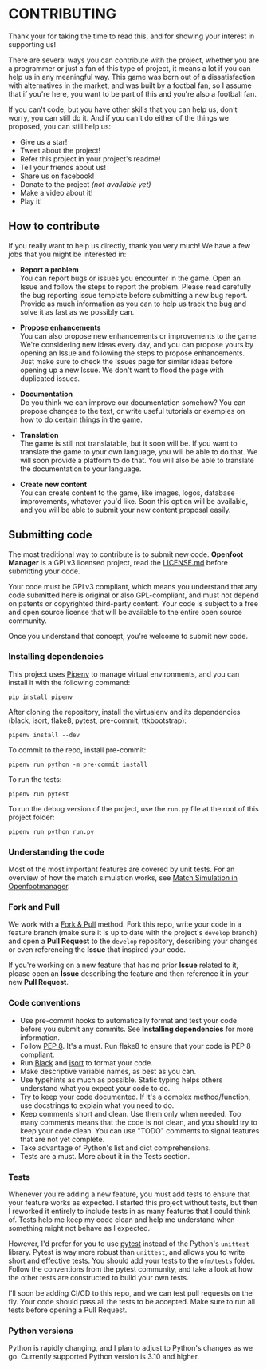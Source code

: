 # CONTRIBUTING

Thank your for taking the time to read this, and for showing your interest in supporting us!

There are several ways you can contribute with the project, whether you are a programmer or just a fan of this type of project, it means a lot if you can help us in any meaningful way. This game was born out of a dissatisfaction with alternatives in the market, and was built by a footbal fan, so I assume that if you're here, you want to be part of this and you're also a football fan.

If you can't code, but you have other skills that you can help us, don't worry, you can still do it. And if you can't do either of the things we proposed, you can still help us:

- Give us a star!
- Tweet about the project!
- Refer this project in your project's readme!
- Tell your friends about us!
- Share us on facebook!
- Donate to the project *(not available yet)*
- Make a video about it!
- Play it!

## How to contribute

If you really want to help us directly, thank you very much! We have a few jobs that you might be interested in:

- **Report a problem**  
  You can report bugs or issues you encounter in the game. Open an Issue and follow the steps to report the problem. Please read carefully the bug reporting issue template before submitting a new bug report. Provide as much information as you can to help us track the bug and solve it as fast as we possibly can.

- **Propose enhancements**  
  You can also propose new enhancements or improvements to the game. We're considering new ideas every day, and you can propose yours by opening an Issue and following the steps to propose enhancements. Just make sure to check the Issues page for similar ideas before opening up a new Issue. We don't want to flood the page with duplicated issues.

- **Documentation**  
  Do you think we can improve our documentation somehow? You can propose changes to the text, or write useful tutorials or examples on how to do certain things in the game.

- **Translation**  
  The game is still not translatable, but it soon will be. If you want to translate the game to your own language, you will be able to do that. We will soon provide a platform to do that. You will also be able to translate the documentation to your language.

- **Create new content**  
  You can create content to the game, like images, logos, database improvements, whatever you'd like. Soon this option will be available, and you will be able to submit your new content proposal easily.

## Submitting code

The most traditional way to contribute is to submit new code. **Openfoot Manager** is a GPLv3 licensed project, read the [LICENSE.md](LICENSE.md) before submitting your code.

Your code must be GPLv3 compliant, which means you understand that any code submitted here is original or also GPL-compliant, and must not depend on patents or copyrighted third-party content. Your code is subject to a free and open source license that will be available to the entire open source community.

Once you understand that concept, you're welcome to submit new code.

### Installing dependencies

This project uses [Pipenv](https://pipenv.pypa.io/en/latest/) to manage virtual environments, and you can install it with the following command:

```
pip install pipenv
```

After cloning the repository, install the virtualenv and its dependencies (black, isort, flake8, pytest, pre-commit, ttkbootstrap):

```
pipenv install --dev
```

To commit to the repo, install pre-commit:

```
pipenv run python -m pre-commit install
```

To run the tests:

```
pipenv run pytest
```

To run the debug version of the project, use the `run.py` file at the root of this project folder:

```
pipenv run python run.py
```

### Understanding the code

Most of the most important features are covered by unit tests. For an overview of how the match simulation works, see [Match Simulation in Openfootmanager](docs/source/simulation.rst).

### Fork and Pull

We work with a [Fork & Pull](https://docs.github.com/en/github/collaborating-with-pull-requests/proposing-changes-to-your-work-with-pull-requests/about-pull-requests#fork--pull) method. Fork this repo, write your code in a feature branch (make sure it is up to date with the project's `develop` branch) and open a **Pull Request** to the `develop` repository, describing your changes or even referencing the **Issue** that inspired your code.

If you're working on a new feature that has no prior **Issue** related to it, please open an **Issue** describing the feature and then reference it in your new **Pull Request**.

### Code conventions

- Use pre-commit hooks to automatically format and test your code before you submit any commits. See **Installing dependencies** for more information.
- Follow [PEP 8](https://www.python.org/dev/peps/pep-0008/). It's a must. Run flake8 to ensure that your code is PEP 8-compliant.
- Run [Black](https://github.com/psf/black) and [isort](https://pypi.org/project/isort/) to format your code.
- Make descriptive variable names, as best as you can.
- Use typehints as much as possible. Static typing helps others understand what you expect your code to do.
- Try to keep your code documented. If it's a complex method/function, use docstrings to explain what you need to do.
- Keep comments short and clean. Use them only when needed. Too many comments means that the code is not clean, and you should try to keep your code clean. You can use "TODO" comments to signal features that are not yet complete.
- Take advantage of Python's list and dict comprehensions.
- Tests are a must. More about it in the Tests section.

### Tests

Whenever you're adding a new feature, you must add tests to ensure that your feature works as expected. I started this project without tests, but then I reworked it entirely to include tests in as many features that I could think of. Tests help me keep my code clean and help me understand when something might not behave as I expected.

However, I'd prefer for you to use [pytest](https://pytest.org) instead of the Python's `unittest` library. Pytest is way more robust than `unittest`, and allows you to write short and effective tests. You should add your tests to the `ofm/tests` folder. Follow the conventions from the pytest community, and take a look at how the other tests are constructed to build your own tests.

I'll soon be adding CI/CD to this repo, and we can test pull requests on the fly. Your code should pass all the tests to be accepted. Make sure to run all tests before opening a Pull Request.

### Python versions

Python is rapidly changing, and I plan to adjust to Python's changes as we go. Currently supported Python version is 3.10 and higher.
